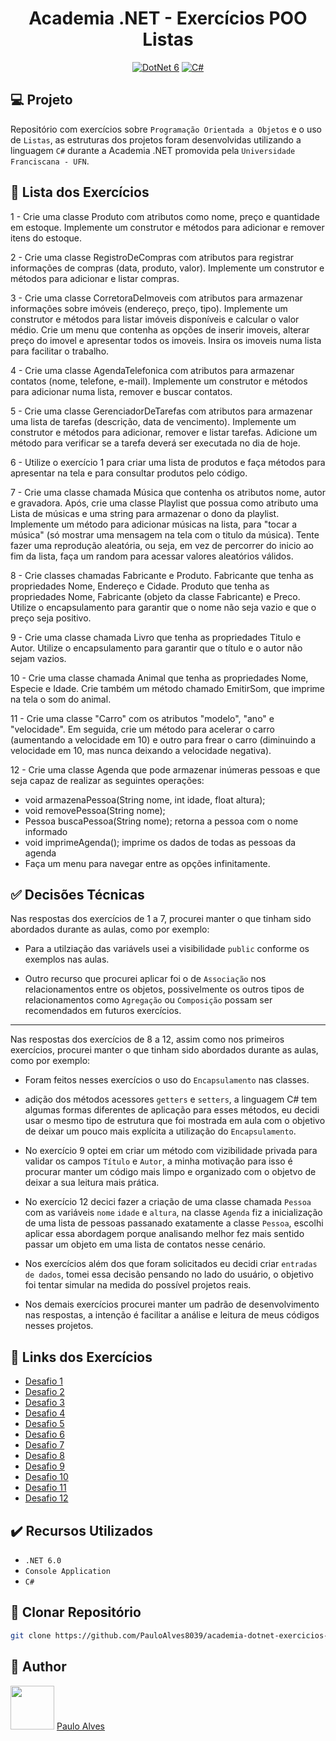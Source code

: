 <h1 align="center">Academia .NET - Exercícios POO Listas</h1>

<p align="center">
  <a href="https://learn.microsoft.com/pt-br/dotnet/"><img alt="DotNet 6" src="https://img.shields.io/badge/.NET-5C2D91?logo=.net&logoColor=white&style=for-the-badge" /></a>
  <a href="https://learn.microsoft.com/pt-br/dotnet/csharp/programming-guide/"><img alt="C#" src="https://img.shields.io/badge/C%23-239120?logo=c-sharp&logoColor=white&style=for-the-badge" /></a>
</p>

## :computer: Projeto

Repositório com exercícios sobre `Programação Orientada a Objetos` e o uso de `Listas`, as estruturas dos projetos foram desenvolvidas utilizando a linguagem `C#` durante a Academia .NET promovida pela `Universidade Franciscana - UFN`. 

## :page_facing_up: Lista dos Exercícios

1 - Crie uma classe Produto com atributos como nome, preço e quantidade em estoque. Implemente um construtor e métodos para adicionar e remover itens do estoque.

2 - Crie uma classe RegistroDeCompras com atributos para registrar informações de compras (data, produto, valor). Implemente um construtor e métodos para adicionar e listar compras.
  
3 - Crie uma classe CorretoraDeImoveis com atributos para armazenar informações sobre imóveis (endereço, preço, tipo). Implemente um construtor e métodos para listar imóveis disponíveis e calcular o valor médio. Crie um menu que contenha as opções de inserir imoveis, alterar preço do imovel e apresentar todos os imoveis. Insira os imoveis numa lista para facilitar o trabalho.
  
4 - Crie uma classe AgendaTelefonica com atributos para armazenar contatos (nome, telefone, e-mail). Implemente um construtor e métodos para adicionar numa lista, remover e buscar contatos.
  
5 - Crie uma classe GerenciadorDeTarefas com atributos para armazenar uma lista de tarefas (descrição, data de vencimento). Implemente um construtor e métodos para adicionar, remover e listar tarefas. Adicione um método para verificar se a tarefa deverá ser executada no dia de hoje.
  
6 - Utilize o exercício 1 para criar uma lista de produtos e faça métodos para apresentar na tela e para consultar produtos pelo código.
  
7 - Crie uma classe chamada Música que contenha os atributos nome, autor e gravadora. Após, crie uma classe Playlist que possua como atributo uma Lista de músicas e uma string para armazenar o dono da playlist. Implemente um método para adicionar músicas na lista, para "tocar a música" (só mostrar uma mensagem na tela com o titulo da música). Tente fazer uma reprodução aleatória, ou seja, em vez de percorrer do inicio ao fim da lista, faça um random para acessar valores aleatórios válidos.

8 - Crie classes chamadas Fabricante e Produto. Fabricante que tenha as propriedades Nome, Endereço e Cidade.  Produto que tenha as propriedades Nome, Fabricante (objeto da classe Fabricante) e Preco. Utilize o encapsulamento para garantir que o nome não seja vazio e que o preço seja positivo.
  
9 - Crie uma classe chamada Livro que tenha as propriedades Titulo e Autor. Utilize o encapsulamento  para garantir que o título e o autor não sejam vazios.
  
10 - Crie uma classe chamada Animal que tenha as propriedades Nome, Especie e Idade. Crie também um método chamado EmitirSom, que imprime na tela o som do animal.
  
11 - Crie uma classe "Carro" com os atributos "modelo", "ano" e "velocidade". Em seguida, crie um método para acelerar o carro (aumentando a velocidade em 10) e outro para frear o carro (diminuindo a velocidade em 10, mas nunca deixando a  velocidade negativa).

12 - Crie uma classe Agenda que pode armazenar inúmeras pessoas e que seja capaz de realizar as seguintes operações:
  - void armazenaPessoa(String nome, int idade, float altura);
  - void removePessoa(String nome);
  - Pessoa buscaPessoa(String nome); retorna a pessoa com o nome informado
  - void imprimeAgenda(); imprime os dados de todas as pessoas da agenda
  - Faça um menu para navegar entre as opções infinitamente.

## :white_check_mark: Decisões Técnicas

Nas respostas dos exercícios de 1 a 7, procurei manter o que tinham sido abordados durante as aulas, como por exemplo:

- Para a utilziação das variávels usei a visibilidade `public` conforme os exemplos nas aulas. 

- Outro recurso que procurei aplicar foi o de `Associação` nos relacionamentos entre os objetos, possivelmente os outros tipos de relacionamentos como `Agregação` ou `Composição` possam ser recomendados em futuros exercícios.

<hr>

Nas respostas dos exercícios de 8 a 12, assim como nos primeiros exercícios, procurei manter o que tinham sido abordados durante as aulas, como por exemplo:

- Foram feitos nesses exercícios o uso do `Encapsulamento` nas classes.

- adição dos métodos acessores `getters` e `setters`, a linguagem C# tem algumas formas diferentes de aplicação para esses métodos, eu decidi usar o mesmo tipo de estrutura que foi mostrada em aula com o objetivo de deixar um pouco mais explícita a utilização do `Encapsulamento`.

- No exercício 9 optei em criar um método com vizibilidade privada para validar os campos `Título` e `Autor`, a minha motivação para isso é procurar manter um código mais limpo e organizado com o objetvo de deixar a sua leitura mais prática.   

- No exercício 12 decici fazer a criação de uma classe chamada `Pessoa` com as variáveis `nome` `idade` e `altura`, na classe `Agenda` fiz a inicialização de uma lista de pessoas passanado exatamente a classe `Pessoa`, escolhi aplicar essa abordagem porque analisando melhor fez mais sentido passar um objeto em uma lista de contatos nesse cenário.

- Nos exercícios além dos que foram solicitados eu decidi criar `entradas de dados`, tomei essa decisão pensando no lado do usuário, o objetivo foi tentar simular na medida do possível projetos reais.

- Nos demais exercícios procurei manter um padrão de desenvolvimento nas respostas, a intenção é facilitar a análise e leitura de meus códigos nesses projetos.

## :page_facing_up: Links dos Exercícios

- [Desafio 1](https://github.com/PauloAlves8039/academia-dotnet-exercicios-poo-listas/tree/master/ExerciciosPOO/Academia.Dotnet.POO.Exercicio01)
- [Desafio 2](https://github.com/PauloAlves8039/academia-dotnet-exercicios-poo-listas/tree/master/ExerciciosPOO/Academia.Dotnet.POO.Exercicio02)
- [Desafio 3](https://github.com/PauloAlves8039/academia-dotnet-exercicios-poo-listas/tree/master/ExerciciosPOO/Academia.Dotnet.POO.Exercicio03)
- [Desafio 4](https://github.com/PauloAlves8039/academia-dotnet-exercicios-poo-listas/tree/master/ExerciciosPOO/Academia.Dotnet.POO.Exercicio04)
- [Desafio 5](https://github.com/PauloAlves8039/academia-dotnet-exercicios-poo-listas/tree/master/ExerciciosPOO/Academia.Dotnet.POO.Exercicio05)
- [Desafio 6](https://github.com/PauloAlves8039/academia-dotnet-exercicios-poo-listas/tree/master/ExerciciosPOO/Academia.Dotnet.POO.Exercicio06)
- [Desafio 7](https://github.com/PauloAlves8039/academia-dotnet-exercicios-poo-listas/tree/master/ExerciciosPOO/Academia.Dotnet.POO.Exercicio07)
- [Desafio 8](https://github.com/PauloAlves8039/academia-dotnet-exercicios-poo-listas/tree/master/ExerciciosPOO/Academia.Dotnet.POO.Exercicio08)
- [Desafio 9](https://github.com/PauloAlves8039/academia-dotnet-exercicios-poo-listas/tree/master/ExerciciosPOO/Academia.Dotnet.POO.Exercicio09)
- [Desafio 10](https://github.com/PauloAlves8039/academia-dotnet-exercicios-poo-listas/tree/master/ExerciciosPOO/Academia.Dotnet.POO.Exercicio10)
- [Desafio 11](https://github.com/PauloAlves8039/academia-dotnet-exercicios-poo-listas/tree/master/ExerciciosPOO/Academia.Dotnet.POO.Exercicio11)
- [Desafio 12](https://github.com/PauloAlves8039/academia-dotnet-exercicios-poo-listas/tree/master/ExerciciosPOO/Academia.Dotnet.POO.Exercicio12)

## ✔️ Recursos Utilizados

- ``.NET 6.0``
- ``Console Application``
- ``C#``

## :floppy_disk: Clonar Repositório

```bash
git clone https://github.com/PauloAlves8039/academia-dotnet-exercicios-poo-listas.git
```

## :boy: Author

<a href="https://github.com/PauloAlves8039"><img src="https://avatars.githubusercontent.com/u/57012714?v=4" width=70></a>
[Paulo Alves](https://github.com/PauloAlves8039)
